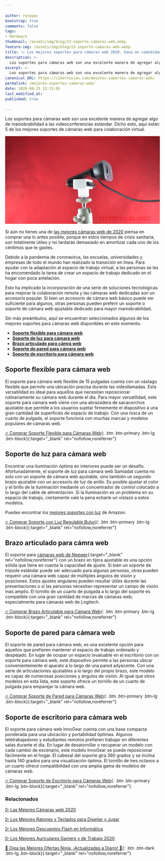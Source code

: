 ```yaml
---

author: rosepac
bootstrap: true
comments: false
tags:
- Hardware
thumbnail: /assets/img/blog/23-soporte-camaras-web.webp
feature-img: /assets/img/blog/23-soporte-camaras-web.webp
title: '▷ Los mejores soportes para cámaras web 2020. Gana en comodidad a la hora de trabajar desde casa, mejora tus reuniones online y más'
description: >-
  Los soportes para cámaras web son una excelente manera de agregar algo de maniobrabilidad a las videoconferencias estándar. Dicho esto, aquí están 5 de los mejores soportes de cámara web para el trabajo virtual.
excerpt: >-
  Los soportes para cámaras web son una excelente manera de agregar algo de maniobrabilidad a las videoconferencias estándar. Dicho esto, aquí están 5 de los mejores soportes de cámara web para el trabajo virtual.
canonical_URL: https://ciberninjas.com/mejores-soportes-camaras-web/
permalink: /mejores-soportes-camaras-web/
date: 2020-08-23 12:15:05
last_modified_at: 
published: true

---
```


Los soportes para cámaras web son una excelente manera de agregar algo de maniobrabilidad a las videoconferencias estándar. Dicho esto, aquí están 5 de los mejores soportes de cámaras web para colaboración virtual.

![La mejor cámara web es sinónimo de un buen trabajo remoto, un mejor aprendizaje en línea, y más](/assets/img/blog/23-soporte-camaras-web.webp "La mejor cámara web es sinónimo de un buen trabajo remoto, un mejor aprendizaje en línea, y más")

Si aún no tienes una de [las mejores cámaras web de 2020](https://ciberninjas.com/mejores-camaras-web/) piensa en comprar una lo antes posible, porque en estos tiempos de crisis sanitaria, son totalmente útiles y no tardarás demasiado en amortizar cada uno de los céntimos que te gastes.

Debido a la pandemia de coronavirus, las escuelas, universidades y empresas de todo el mundo han realizado la transición en línea. Para ayudar con la adaptación al espacio de trabajo virtual, a las personas se les ha encomendado la tarea de crear un espacio de trabajo dedicado en el hogar con poca antelación.

Esto ha implicado la incorporación de una serie de soluciones tecnológicas para mejorar la colaboración remota y las cámaras web dedicadas son un accesorio popular. Si bien un accesorio de cámara web básico puede ser suficiente para algunos, otras personas pueden preferir un soporte o soporte de cámara web ajustable dedicado para mayor maniobrabilidad.

Sin más preámbulos, aquí se encuentran seleccionados  algunos de los mejores soportes para cámaras web disponibles en este momento.

- [**Soporte flexible para cámara web**](#soporte-flexible-para-cámara-web)
- [**Soporte de luz para cámara web**](#soporte-de-luz-para-cámara-web)
- [**Brazo artículado para cámra web**](#brazo-artículado-para-cámra-web)
- [**Soporte de pared para cámara web**](#soporte-de-pared-para-cámara-web)
- [**Soporte de escritorio para cámara web**](#soporte-de-escritorio-para-cámara-web)

## **Soporte flexible para cámara web**

El soporte para cámara web flexible de 15 pulgadas cuenta con un vástago flexible que permite una ubicación precisa durante las videollamadas. Esta versatilidad es ideal para aquellos que necesitan reposicionar rutinariamente su cámara web durante el día. Para mayor versatilidad, este soporte para cámara web viene con una abrazadera de sacacorchos ajustable que permite a los usuarios sujetar firmemente el dispositivo a una gran cantidad de superficies de espacio de trabajo. Con una rosca de un cuarto de pulgada, el soporte funciona con muchas marcas y modelos populares de cámaras web.

[🔥 Comprar Soporte Flexible para Cámaras Web](https://amzn.to/2CStbCB){: .btn .btn-primary .btn-lg .btn-block}{:target="_blank" rel="nofollow,noreferrer"}

## **Soporte de luz para cámara web**

Encontrar una iluminación óptima en interiores puede ser un desafío. Afortunadamente, el soporte de luz para cámara web Samiadat cuenta no solo con un soporte de cámara web ajustable, sino también un segundo brazo ajustable con un accesorio de luz de anillo. Es posible ajustar el color y el brillo de la iluminación mediante un concentrador de control colocado a lo largo del cable de alimentación. Si la iluminación es un problema en su espacio de trabajo, ciertamente vale la pena echarle un vistazo a estos modelos. 

Puedes encontrar los [mejores soportes con luz](https://amzn.to/2EqDzSv) de Amazon.

[🔥 Comprar Soporte con Luz Regulable Buluri](https://amzn.to/3aPlZUf){: .btn .btn-primary .btn-lg .btn-block}{:target="_blank" rel="nofollow,noreferrer"}

## **Brazo artículado para cámra web**

El soporte para [cámaras web de Neewer](https://amzn.to/2Qj4UsI){:target="_blank" rel="nofollow,noreferrer"} con un brazo en tijera ajustable es una opción sólida que tiene en cuenta la capacidad de ajuste. Si bien un soporte de trípode estándar puede ser adecuado para algunas personas, otras pueden requerir una cámara web capaz de múltiples ángulos de visión y posiciones. Estos ajustes angulares pueden resultar útiles durante las presentaciones o si las personas necesitan representar un campo de visión más amplio. El tornillo de un cuarto de pulgada a lo largo del soporte es compatible con una gran cantidad de marcas de cámaras web; especialmente para cámaras web de Logitech.

[🔥 Comprar Brazo Articulable para Cámara Web](https://amzn.to/3l9R75D){: .btn .btn-primary .btn-lg .btn-block}{:target="_blank" rel="nofollow,noreferrer"}

## **Soporte de pared para cámara web**

El soporte de pared para cámara web, es una excelente opción para aquellos que prefieren mantener el espacio de trabajo ordenado y despejado. En lugar de ocupar un espacio invaluable en el escritorio con un soporte para cámara web, este dispositivo permite a las personas ubicar convenientemente el aparato a lo largo de una pared adyacente. Con una serie de articulaciones ajustables a lo largo del propio brazo, este modelo es capaz de numerosas posiciones y ángulos de visión. Al igual que otros modelos en esta lista, este soporte ofrece un tornillo de un cuarto de pulgada para emparejar la cámara web.

[🔥 Comprar Soporte de Pared para Cámaras Web](https://amzn.to/2E9ApD3){: .btn .btn-primary .btn-lg .btn-block}{:target="_blank" rel="nofollow,noreferrer"}

## **Soporte de escritorio para cámara web**

El soporte para cámara web InnoGear cuenta con una base compacta ponderada para una ubicación y portabilidad óptimas. Algunos teletrabajadores y estudiantes remotos prefieren trabajar en diferentes salas durante el día. En lugar de desatornillar o recuperar un modelo con cada cambio de escenario, este modelo InnoGear se puede reposicionar fácilmente en el hogar. El cabezal del soporte gira 360 grados y se inclina hasta 140 grados para una visualización óptima. El tornillo de tres octavos a un cuarto ofrece compatibilidad con una amplia gama de modelos de cámaras web.

[🔥 Comprar Soporte de Escritorio para Cámaras Web](https://amzn.to/34pg4Eh){: .btn .btn-primary .btn-lg .btn-block}{:target="_blank" rel="nofollow,noreferrer"}

### **Relacionados** <!-- omit in toc -->

[▷ Las Mejores Cámaras web 2020](https://ciberninjas.com/mejores-camaras-web/)

[▷ Los Mejores Ratones y Teclados para Diseñar y Jugar](https://ciberninjas.com/teclados-ratones-dise%C3%B1o/)

[▷ Los Mejores Descuentos Flash en Informática](https://ciberninjas.com/prime-day-amazon/)

[▷ Los Mejores Auriculares Gamers y de Trabajo 2020](https://ciberninjas.com/auriculares-dise%C3%B1o/)

[🎁 Ojea las Mejores Ofertas Ninja, ¡Actualizadas a Diario! 🛒](https://www.amazon.es/shop/cibercursos){: .btn .btn-dark .btn-lg .btn-block}{:target="_blank" rel="nofollow,noreferrer"}